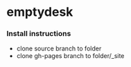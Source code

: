 # emptydesk

### Install instructions
- clone source branch to folder
- clone gh-pages branch to folder/_site

